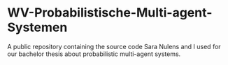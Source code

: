 # WV-Probabilistische-Multi-agent-Systemen
A public repository containing the source code Sara Nulens and I used for our bachelor thesis about probabilistic multi-agent systems.
